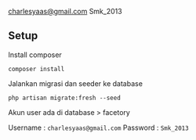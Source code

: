 
charlesyaas@gmail.com
Smk_2013


## Setup

Install composer

`composer install`

Jalankan migrasi dan seeder ke database

`php artisan migrate:fresh --seed`

Akun user ada di database > facetory

Username : `charlesyaas@gmail.com`
Password : `Smk_2013`